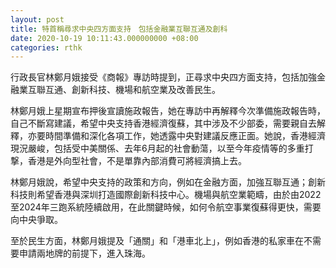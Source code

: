 ```yaml
---
layout: post
title: 特首稱尋求中央四方面支持　包括金融業互聯互通及創科
date: 2020-10-19 10:11:43.000000000 +08:00
categories: rthk
---
```


行政長官林鄭月娥接受《商報》專訪時提到，正尋求中央四方面支持，包括加強金融業互聯互通、創新科技、機場和航空業及改善民生。

林鄭月娥上星期宣布押後宣讀施政報告，她在專訪中再解釋今次準備施政報告時，自己不斷寫建議，希望中央支持香港經濟復蘇，其中涉及不少部委，需要親自去解釋，亦要時間準備和深化各項工作，她透露中央對建議反應正面。她說，香港經濟現況嚴峻，包括受中美關係、去年6月起的社會動蕩，以至今年疫情等的多重打撃，香港是外向型社會，不是單靠內部消費可將經濟搞上去。

林鄭月娥說，希望中央支持的政策和方向，例如在金融方面，加強互聯互通；創新科技則希望香港與深圳打造國際創新科技中心。機場與航空業範疇，由於由2022至2024年三跑系統陸續啟用，在此關鍵時候，如何令航空事業復蘇得更快，需要向中央爭取。

至於民生方面，林鄭月娥提及「通關」和「港車北上」，例如香港的私家車在不需要申請兩地牌的前提下，進入珠海。
